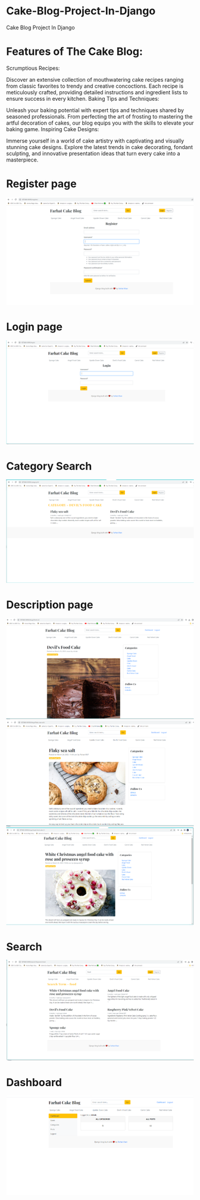 # Cake-Blog-Project-In-Django
Cake Blog Project In Django

# Features of The Cake Blog:
Scrumptious Recipes:

Discover an extensive collection of mouthwatering cake recipes ranging from classic favorites to trendy and creative concoctions. Each recipe is meticulously crafted, providing detailed instructions and ingredient lists to ensure success in every kitchen.
Baking Tips and Techniques:

Unleash your baking potential with expert tips and techniques shared by seasoned professionals. From perfecting the art of frosting to mastering the artful decoration of cakes, our blog equips you with the skills to elevate your baking game.
Inspiring Cake Designs:

Immerse yourself in a world of cake artistry with captivating and visually stunning cake designs. Explore the latest trends in cake decorating, fondant sculpting, and innovative presentation ideas that turn every cake into a masterpiece.

# Register page 
![Django blog project](/public/11.PNG)
# Login page
![Django blog project](/public/22.PNG)
# Category Search  
![Django blog project](/public/cat.PNG)
# Description page 
![Django blog project](/public/descrp1.PNG)
![Django blog project](/public/descrp2.PNG)
![Django blog project](/public/descrp3.PNG)
# Search
![Django blog project](/public/search.PNG)

# Dashboard
![Django blog project](/public/dashboard.PNG)
